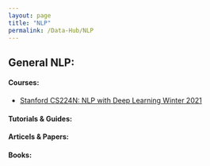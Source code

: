 ```yaml
---
layout: page
title: "NLP"
permalink: /Data-Hub/NLP
---
```


## General NLP:

#### Courses:
* [Stanford CS224N: NLP with Deep Learning Winter 2021](https://www.youtube.com/watch?v=rmVRLeJRkl4&list=PLoROMvodv4rOSH4v6133s9LFPRHjEmbmJ&ab_channel=StanfordOnline)

#### Tutorials & Guides:

#### Articels & Papers:

#### Books:
